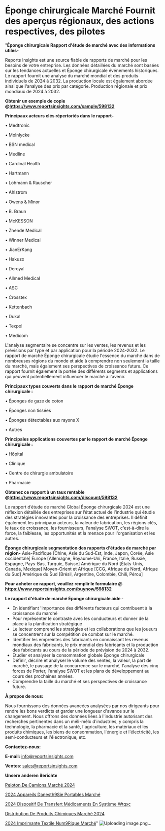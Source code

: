 # Éponge chirurgicale Marché Fournit des aperçus régionaux, des actions respectives, des pilotes

"<strong>Éponge chirurgicale Rapport d'étude de marché avec des informations utiles-</strong>

Reports Insights est une source fiable de rapports de marché pour les besoins de votre entreprise. Les données détaillées du marché sont basées sur les tendances actuelles et Éponge chirurgicale événements historiques. Le rapport fournit une analyse du marché mondial et des produits individuels de 2024 à 2032. La production locale est également abordée ainsi que l'analyse des prix par catégorie. Production régionale et prix mondiaux de 2024 à 2032.

<strong><b>Obtenir un exemple de copie @</b></strong><a href=https://www.reportsinsights.com/sample/598132><strong><b>https://www.reportsinsights.com/sample/598132</b></strong></a>

<b>Principaux acteurs clés répertoriés dans le rapport-</b>

<b> </b>• Medtronic

• Molnlycke

• BSN medical

• Medline

• Cardinal Health

• Hartmann

• Lohmann & Rauscher

• Ahlstrom

• Owens & Minor

• B. Braun

• McKESSON

• Zhende Medical

• Winner Medical

• JianErKang

• Hakuzo

• Deroyal

• Allmed Medical

• ASC

• Crosstex

• Kettenbach

• Dukal

• Texpol

• Medicom

L'analyse segmentaire se concentre sur les ventes, les revenus et les prévisions par type et par application pour la période 2024-2032. Le rapport de marché Éponge chirurgicale étudie l'essence du marché dans de nombreuses régions du monde et aide à comprendre non seulement la taille du marché, mais également ses perspectives de croissance future. Ce rapport fournit également la portée des différents segments et applications qui peuvent potentiellement influencer le marché à l'avenir.

<strong>Principaux types couverts dans le rapport de marché Éponge chirurgicale :</strong>

• Éponges de gaze de coton

• Éponges non tissées

• Éponges détectables aux rayons X

• Autres

<strong>Principales applications couvertes par le rapport de marché Éponge chirurgicale :</strong>

• Hôpital

• Clinique

• Centre de chirurgie ambulatoire

• Pharmacie

<strong><b>Obtenez ce rapport à un taux rentable @</b></strong><a href=https://www.reportsinsights.com/discount/598132><strong><b>https://www.reportsinsights.com/discount/598132</b></strong></a>

Le rapport d’étude de marché Global Éponge chirurgicale 2024 est une réflexion détaillée des entreprises sur l’état actuel de l’industrie qui étudie des stratégies innovantes pour la croissance des entreprises. Il définit également les principaux acteurs, la valeur de fabrication, les régions clés, le taux de croissance, les fournisseurs, l'analyse SWOT, c'est-à-dire la force, la faiblesse, les opportunités et la menace pour l'organisation et les autres.

<strong>Éponge chirurgicale segmentation des rapports d'études de marché par région-</strong>
Asie-Pacifique [Chine, Asie du Sud-Est, Inde, Japon, Corée, Asie occidentale]
Europe [Allemagne, Royaume-Uni, France, Italie, Russie, Espagne, Pays-Bas, Turquie, Suisse]
Amérique du Nord [États-Unis, Canada, Mexique]
Moyen-Orient et Afrique [CCG, Afrique du Nord, Afrique du Sud]
Amérique du Sud [Brésil, Argentine, Colombie, Chili, Pérou]

<strong>Pour acheter ce rapport, veuillez remplir le formulaire @   <a href=https://www.reportsinsights.com/buynow/598132>https://www.reportsinsights.com/buynow/598132</a></strong>

<strong>Le rapport d'étude de marché Éponge chirurgicale aide -</strong>
<ul>
  <li>En identifiant 'importance des différents facteurs qui contribuent à la croissance du marché</li>
  <li>Pour représenter le contraste avec les conducteurs et donner de la place à la planification stratégique</li>
  <li>Le lecteur comprend les stratégies et les collaborations que les joueurs se concentrent sur la compétition de combat sur le marché.</li>
  <li>Identifier les empreintes des fabricants en connaissant les revenus mondiaux des fabricants, le prix mondial des fabricants et la production des fabricants au cours de la période de prévision de 2024 à 2032.</li>
  <li>Étudier et analyser la consommation globale Éponge chirurgicale</li>
  <li>Définir, décrire et analyser le volume des ventes, la valeur, la part de marché, le paysage de la concurrence sur le marché, l'analyse des cinq forces de Porter, l'analyse SWOT et les plans de développement au cours des prochaines années.</li>
  <li>Comprendre la taille du marché et ses perspectives de croissance future.</li>
</ul>
<strong>À propos de nous:</strong>

Nous fournissons des données avancées analysées par nos dirigeants pour rendre les bons verdicts et garder une longueur d'avance sur le changement. Nous offrons des données liées à l'industrie autorisant des recherches pertinentes dans un méli-mélo d'industries, y compris la technologie, la pharmacie et la santé, l'agriculture, les matériaux et les produits chimiques, les biens de consommation, l'énergie et l'électricité, les semi-conducteurs et l'électronique, etc.

<strong>Contactez-nous:</strong>

<strong>E-mail:</strong> <a href=mailto:info@reportsinsights.com>info@reportsinsights.com</a>

<strong>Ventes</strong>: <a href=mailto:sales@reportsinsights.com>sales@reportsinsights.com</a>

<strong>Unsere anderen Berichte</strong>

<a href=https://www.linkedin.com/pulse/peloton-de-camions-marché-principales-tendances-flepc/>Peloton De Camions Marché 2024</a>

<a href=https://www.linkedin.com/pulse/2024-appareils-danesth%C3%A9sie-portables-march%C3%A9-de-aogyc/>2024 Appareils Danesth9Sie Portables Marché</a>

<a href=https://www.linkedin.com/pulse/2024-dispositif-de-transfert-médicaments-en-système-wtqxc/>2024 Dispositif De Transfert Médicaments En Système Wtqxc</a>

<a href=https://www.linkedin.com/pulse/distribution-de-produits-chimiques-marché-lzxlc/>Distribution De Produits Chimiques Marché 2024</a>

<a href=https://www.linkedin.com/pulse/2024-imprimante-textile-num%C3%A9rique-march%C3%A9-uumic/>2024 Imprimante Textile Num9Rique Marché</a>"
![Uploading image.png…]()
